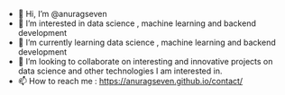 - 👋 Hi, I’m @anuragseven
- 👀 I’m interested in data science , machine learning and backend development
- 🌱 I’m currently learning data science , machine learning and backend development
- 💞️ I’m looking to collaborate on interesting and innovative projects on data science and other technologies I am interested in.
- 📫 How to reach me : https://anuragseven.github.io/contact/ 
<!---
anuragseven/anuragseven is a ✨ special ✨ repository because its `README.md` (this file) appears on your GitHub profile.
You can click the Preview link to take a look at your changes.
--->

